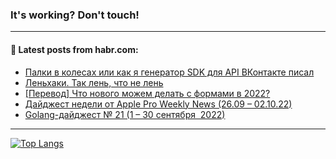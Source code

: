 ### It's working? Don't touch!

---
<!--
#### 🛠️ Technical stack:

![C++](https://img.shields.io/badge/C++-informational?logo=c%2B%2B&style=flat&logoColor=white&color=9C033A)
![Java](https://img.shields.io/badge/Java-informational?logo=java&style=flat&logoColor=white&color=007396)
![Kotlin](https://img.shields.io/badge/Kotlin-informational?logo=Kotlin&style=flat&logoColor=white&color=0095D5)
![JS](https://img.shields.io/badge/JS-informational?logo=javaScript&style=flat&logoColor=black&color=F7Df1E) <br>
![HTML5](https://img.shields.io/badge/HTML5-informational?logo=html5&style=flat&logoColor=white&color=E34F26)
![CSS3](https://img.shields.io/badge/CSS3-informational?logo=css3&style=flat&logoColor=white&color=157286)
![Sass](https://img.shields.io/badge/Saas-informational?logo=sass&style=flat&logoColor=white&color=hotpink)
![PHP](https://img.shields.io/badge/PHP-informational?logo=php&style=flat&logoColor=white&color=777BB4) <br>
![WebPAck](https://img.shields.io/badge/WebPack-informational?logo=webPack&style=flat&logoColor=white&color=FF6F00)
![Bootstrap](https://img.shields.io/badge/Bootstrap-informational?logo=Bootstrap&style=flat&logoColor=white&color=7952B3)
![MySQL](https://img.shields.io/badge/MySQL-informational?logo=MySQL&style=flat&logoColor=white&color=00f) <br>
![NodeJS](https://img.shields.io/badge/NodeJS-informational?logo=node.js&style=flat&logoColor=white&color=43853D)
![Spring](https://img.shields.io/badge/Spring-informational?logo=Spring&style=flat&logoColor=white&color=0A9EDC)
![Angular](https://img.shields.io/badge/Vue-informational?logo=vue.js&style=flat&logoColor=white&color=red)
![Git](https://img.shields.io/badge/Git-informational?logo=git&style=flat&logoColor=white&color=darkorange)

___
-->

#### 💬 Latest posts from habr.com:

<!-- BLOG-POST-LIST:START -->
- [Палки в колесах или как я генератор SDK для API ВКонтакте писал](https://habr.com/ru/post/691340/?utm_source=habrahabr&utm_medium=rss&utm_campaign=691340)
- [Леньхаки. Так лень, что не лень](https://habr.com/ru/post/691316/?utm_source=habrahabr&utm_medium=rss&utm_campaign=691316)
- [[Перевод] Что нового можем делать с формами в 2022?](https://habr.com/ru/post/691294/?utm_source=habrahabr&utm_medium=rss&utm_campaign=691294)
- [Дайджест недели от Apple Pro Weekly News &lpar;26.09 – 02.10.22&rpar;](https://habr.com/ru/post/691286/?utm_source=habrahabr&utm_medium=rss&utm_campaign=691286)
- [Golang-дайджест № 21 &lpar;1 – 30 сентября  2022&rpar;](https://habr.com/ru/post/691280/?utm_source=habrahabr&utm_medium=rss&utm_campaign=691280)
<!-- BLOG-POST-LIST:END -->

---

[![Top Langs](https://github-readme-stats.vercel.app/api/top-langs/?username=zloylis&layout=compact&hide_border=true&theme=dracula)](https://github.com/zloylis)

